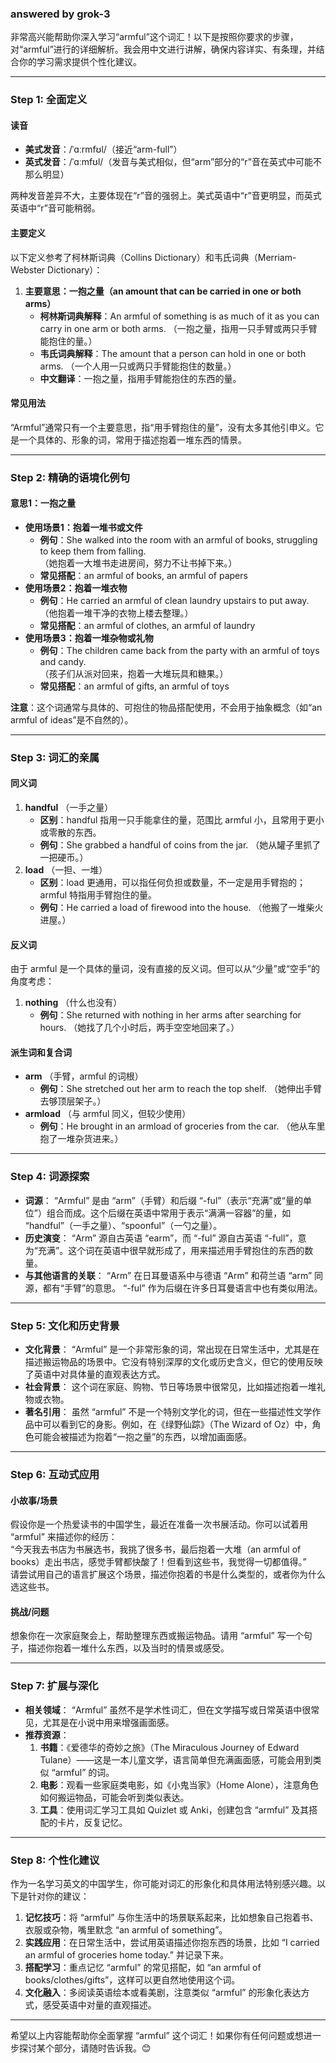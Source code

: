 ### answered by grok-3
非常高兴能帮助你深入学习“armful”这个词汇！以下是按照你要求的步骤，对“armful”进行的详细解析。我会用中文进行讲解，确保内容详实、有条理，并结合你的学习需求提供个性化建议。

---

### Step 1: 全面定义

#### 读音
- **美式发音**：/ˈɑːrmfʊl/（接近“arm-full”）
- **英式发音**：/ˈɑːmfʊl/（发音与美式相似，但“arm”部分的“r”音在英式中可能不那么明显）

两种发音差异不大，主要体现在“r”音的强弱上。美式英语中“r”音更明显，而英式英语中“r”音可能稍弱。

#### 主要定义
以下定义参考了柯林斯词典（Collins Dictionary）和韦氏词典（Merriam-Webster Dictionary）：

1. **主要意思：一抱之量（an amount that can be carried in one or both arms）**
   - **柯林斯词典解释**：An armful of something is as much of it as you can carry in one arm or both arms. （一抱之量，指用一只手臂或两只手臂能抱住的量。）
   - **韦氏词典解释**：The amount that a person can hold in one or both arms. （一个人用一只或两只手臂能抱住的数量。）
   - **中文翻译**：一抱之量，指用手臂能抱住的东西的量。

#### 常见用法
“Armful”通常只有一个主要意思，指“用手臂抱住的量”，没有太多其他引申义。它是一个具体的、形象的词，常用于描述抱着一堆东西的情景。

---

### Step 2: 精确的语境化例句

#### 意思1：一抱之量
- **使用场景1：抱着一堆书或文件**
  - **例句**：She walked into the room with an armful of books, struggling to keep them from falling.  
    （她抱着一大堆书走进房间，努力不让书掉下来。）
  - **常见搭配**：an armful of books, an armful of papers
- **使用场景2：抱着一堆衣物**
  - **例句**：He carried an armful of clean laundry upstairs to put away.  
    （他抱着一堆干净的衣物上楼去整理。）
  - **常见搭配**：an armful of clothes, an armful of laundry
- **使用场景3：抱着一堆杂物或礼物**
  - **例句**：The children came back from the party with an armful of toys and candy.  
    （孩子们从派对回来，抱着一大堆玩具和糖果。）
  - **常见搭配**：an armful of gifts, an armful of toys

**注意**：这个词通常与具体的、可抱住的物品搭配使用，不会用于抽象概念（如“an armful of ideas”是不自然的）。

---

### Step 3: 词汇的亲属

#### 同义词
1. **handful** （一手之量）
   - **区别**：handful 指用一只手能拿住的量，范围比 armful 小，且常用于更小或零散的东西。
   - **例句**：She grabbed a handful of coins from the jar. （她从罐子里抓了一把硬币。）
2. **load** （一担、一堆）
   - **区别**：load 更通用，可以指任何负担或数量，不一定是用手臂抱的；armful 特指用手臂抱住的量。
   - **例句**：He carried a load of firewood into the house. （他搬了一堆柴火进屋。）

#### 反义词
由于 armful 是一个具体的量词，没有直接的反义词。但可以从“少量”或“空手”的角度考虑：
1. **nothing** （什么也没有）
   - **例句**：She returned with nothing in her arms after searching for hours. （她找了几个小时后，两手空空地回来了。）

#### 派生词和复合词
- **arm** （手臂，armful 的词根）
   - **例句**：She stretched out her arm to reach the top shelf. （她伸出手臂去够顶层架子。）
- **armload** （与 armful 同义，但较少使用）
   - **例句**：He brought in an armload of groceries from the car. （他从车里抱了一堆杂货进来。）

---

### Step 4: 词源探索

- **词源**： “Armful” 是由 “arm”（手臂）和后缀 “-ful”（表示“充满”或“量的单位”）组合而成。这个后缀在英语中常用于表示“满满一容器”的量，如 “handful”（一手之量）、“spoonful”（一勺之量）。
- **历史演变**： “Arm” 源自古英语 “earm”，而 “-ful” 源自古英语 “-full”，意为“充满”。这个词在英语中很早就形成了，用来描述用手臂抱住的东西的数量。
- **与其他语言的关联**： “Arm” 在日耳曼语系中与德语 “Arm” 和荷兰语 “arm” 同源，都有“手臂”的意思。 “-ful” 作为后缀在许多日耳曼语言中也有类似用法。

---

### Step 5: 文化和历史背景

- **文化背景**： “Armful” 是一个非常形象的词，常出现在日常生活中，尤其是在描述搬运物品的场景中。它没有特别深厚的文化或历史含义，但它的使用反映了英语中对具体量的直观表达方式。
- **社会背景**： 这个词在家庭、购物、节日等场景中很常见，比如描述抱着一堆礼物或衣物。
- **著名引用**： 虽然 “armful” 不是一个特别文学化的词，但在一些描述性文学作品中可以看到它的身影。例如，在《绿野仙踪》（The Wizard of Oz）中，角色可能会被描述为抱着“一抱之量”的东西，以增加画面感。

---

### Step 6: 互动式应用

#### 小故事/场景
假设你是一个热爱读书的中国学生，最近在准备一次书展活动。你可以试着用 “armful” 来描述你的经历：  
“今天我去书店为书展选书，我挑了很多书，最后抱着一大堆（an armful of books）走出书店，感觉手臂都快酸了！但看到这些书，我觉得一切都值得。”  
请尝试用自己的语言扩展这个场景，描述你抱着的书是什么类型的，或者你为什么选这些书。

#### 挑战/问题
想象你在一次家庭聚会上，帮助整理东西或搬运物品。请用 “armful” 写一个句子，描述你抱着一堆什么东西，以及当时的情景或感受。

---

### Step 7: 扩展与深化

- **相关领域**： “Armful” 虽然不是学术性词汇，但在文学描写或日常英语中很常见，尤其是在小说中用来增强画面感。
- **推荐资源**：
  1. **书籍**：《爱德华的奇妙之旅》（The Miraculous Journey of Edward Tulane）——这是一本儿童文学，语言简单但充满画面感，可能会用到类似 “armful” 的词。
  2. **电影**：观看一些家庭类电影，如《小鬼当家》（Home Alone），注意角色如何搬运物品，可能会听到类似表达。
  3. **工具**：使用词汇学习工具如 Quizlet 或 Anki，创建包含 “armful” 及其搭配的卡片，反复记忆。

---

### Step 8: 个性化建议

作为一名学习英文的中国学生，你可能对词汇的形象化和具体用法特别感兴趣。以下是针对你的建议：
1. **记忆技巧**：将 “armful” 与你生活中的场景联系起来，比如想象自己抱着书、衣服或杂物，嘴里默念 “an armful of something”。
2. **实践应用**：在日常生活中，尝试用英语描述你抱东西的场景，比如 “I carried an armful of groceries home today.” 并记录下来。
3. **搭配学习**：重点记忆 “armful” 的常见搭配，如 “an armful of books/clothes/gifts”，这样可以更自然地使用这个词。
4. **文化融入**：多阅读英语绘本或看美剧，注意类似 “armful” 的形象化表达方式，感受英语中对量的直观描述。

---

希望以上内容能帮助你全面掌握 “armful” 这个词汇！如果你有任何问题或想进一步探讨某个部分，请随时告诉我。😊